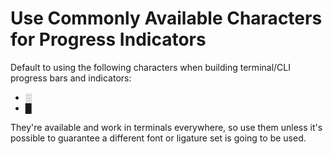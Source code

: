 # Use Commonly Available Characters for Progress Indicators

Default to using the following characters when building terminal/CLI progress bars and indicators:

- ░
- █ 

They're available and work in terminals everywhere, so use them unless it's possible to guarantee a different font or ligature set is going to be used.